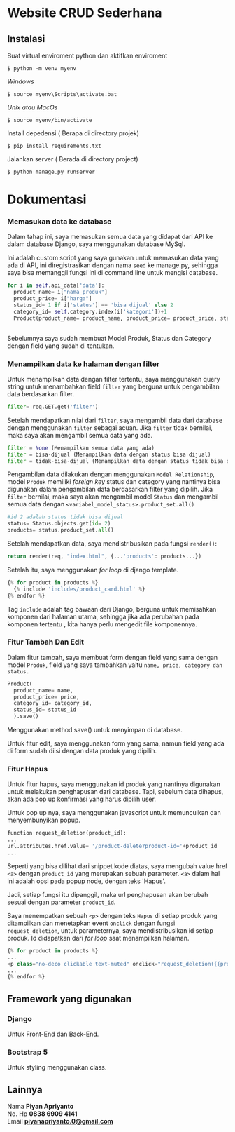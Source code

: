 # **Website CRUD Sederhana**


## Instalasi
Buat virtual enviroment python dan aktifkan enviroment
```
$ python -m venv myenv
```
_Windows_

```console
$ source myenv\Scripts\activate.bat
```

_Unix atau MacOs_

```console
$ source myenv/bin/activate
```

Install depedensi ( Berapa di directory projek)
```console
$ pip install requirements.txt
```

Jalankan server ( Berada di directory project)

```console
$ python manage.py runserver
```

# Dokumentasi

### Memasukan data ke database

Dalam tahap ini, saya memasukan semua data
yang didapat dari API ke dalam database
Django, saya menggunakan database MySql.

Ini adalah custom script yang saya gunakan 
untuk memasukan data yang ada di API, ini diregistrasikan dengan nama `seed` ke manage.py, sehingga
saya bisa memanggil fungsi ini di command line untuk mengisi database.

```python
for i in self.api_data['data']:
  product_name= i["nama_produk"]
  product_price= i["harga"]
  status_id= 1 if i['status'] == 'bisa dijual' else 2
  category_id= self.category.index(i['kategori'])+1
  Product(product_name= product_name, product_price= product_price, status_id= status_id, category_id= category_id).save()
  
```

Sebelumnya saya sudah membuat Model 
Produk, Status dan Category dengan field yang 
sudah di tentukan.

### Menampilkan data ke halaman dengan filter
Untuk menampilkan data dengan filter tertentu, 
saya menggunakan query string untuk menambahkan field
`filter` yang berguna untuk pengambilan data berdasarkan filter.

```python
filter= req.GET.get('filter')
```

Setelah mendapatkan nilai dari `filter`, saya mengambil data dari database
dengan menggunakan `filter` sebagai acuan. Jika `filter` tidak 
bernilai, maka saya akan mengambil semua data yang ada. 

```python
filter = None (Menampilkan semua data yang ada)
filter = bisa-dijual (Menampilkan data dengan status bisa dijual)
filter = tidak-bisa-dijual (Menampilkan data dengan status tidak bisa dijual)
```

Pengambilan data dilakukan dengan menggunakan `Model Relationship`, model `Produk` memiliki
_foreign key_ status dan category yang nantinya bisa digunakan dalam pengambilan data
berdasarkan filter yang dipilih. Jika `filter` bernilai, maka saya akan mengambil model `Status` dan 
mengambil semua data dengan `<variabel_model_status>.product_set.all()`

```python
#id 2 adalah status tidak bisa dijual
status= Status.objects.get(id= 2)
products= status.product_set.all()
```

Setelah mendapatkan data, saya mendistribusikan pada fungsi `render()`:

```python
return render(req, "index.html", {...'products': products...})
```

Setelah itu, saya menggunakan _for loop_ di django template.

```python
{% for product in products %}
  {% include 'includes/product_card.html' %}
{% endfor %}
```

Tag `include` adalah tag bawaan dari Django, berguna untuk 
memisahkan komponen dari halaman utama, sehingga jika ada perubahan pada komponen tertentu
, kita hanya perlu mengedit file komponennya.


### Fitur Tambah Dan Edit

Dalam fitur tambah, saya membuat form 
dengan field yang sama dengan model `Produk`, field yang 
saya tambahkan yaitu `name, price, category dan status.`

```python
Product(
  product_name= name,
  product_price= price,
  category_id= category_id,
  status_id= status_id
  ).save()
```

Menggunakan method save() untuk menyimpan di 
database.

Untuk fitur edit, saya menggunakan form yang sama, namun field yang ada 
di form sudah diisi dengan data produk yang dipilih.

### Fitur Hapus

Untuk fitur hapus, saya menggunakan id produk 
yang nantinya digunakan untuk melakukan penghapusan dari database. Tapi, 
sebelum data dihapus, akan ada pop up konfirmasi yang harus dipilih user.

Untuk pop up nya, saya menggunakan javascript untuk memunculkan dan menyembunyikan
popup.

```python
function request_deletion(product_id):
...
url.attributes.href.value= '/product-delete?product-id='+product_id
...
```

Seperti yang bisa dilihat dari snippet kode diatas,
saya mengubah value href `<a>` dengan `product_id` yang merupakan sebuah parameter. 
`<a>` dalam hal ini adalah opsi pada popup node, dengan teks 'Hapus'.


Jadi, setiap fungsi itu dipanggil, maka url penghapusan akan berubah sesuai dengan parameter 
`product_id`.

Saya menempatkan sebuah `<p>` dengan teks `Hapus` di setiap produk yang ditampilkan dan menetapkan 
event `onclick` dengan fungsi `request_deletion`, untuk parameternya, saya mendistribusikan id setiap produk. Id didapatkan 
dari _for loop_ saat menampilkan halaman.

```python
{% for product in products %}
...
<p class="no-deco clickable text-muted" onclick="request_deletion({{product.id}})">Hapus</p>
...
{% endfor %}
```

## Framework yang digunakan

### Django
Untuk Front-End dan Back-End.

### Bootstrap 5
Untuk styling menggunakan class.

## Lainnya

Nama **Piyan Apriyanto**\
No. Hp **0838 6909 4141**\
Email **piyanapriyanto.0@gmail.com**





